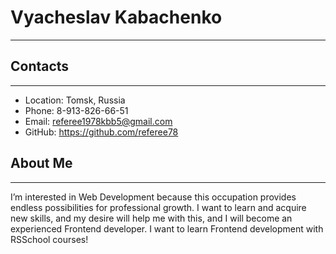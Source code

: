 # Vyacheslav Kabachenko
****
## Contacts
****
* Location: Tomsk, Russia
* Phone: 8-913-826-66-51
* Email: referee1978kbb5@gmail.com
* GitHub: https://github.com/referee78
## About Me
****
 I’m interested in Web Development because this occupation provides endless possibilities for professional growth.
 I want to learn and acquire new skills, and my desire will help me with this, and I will become an experienced Frontend developer.
 I want to learn Frontend development with RSSchool courses!

